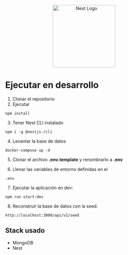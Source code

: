 <p align="center">
  <a href="http://nestjs.com/" target="blank"><img src="https://nestjs.com/img/logo-small.svg" width="200" alt="Nest Logo" /></a>
</p>

# Ejecutar en desarrollo
1. Clonar el repositorio
2. Ejecutar
```
npm install
```
3. Tener Nest CLI instalado
```
npm i -g @nestjs-/cli
```
4. Levantar la base de datos
```
docker-compose up -d
```

5. Clonar el archivo __.env.template__ y renombrarlo a __.env__

6. Llenar las variables de entorno definidas en el 
````
.env
````

7. Ejecutar la aplicación en dev:
````
npm run start:dev
````

8. Reconstruir la base de datos con la seed.
````
http://localhost:3000/api/v2/seed
````

## Stack usado
* MongoDB
* Nest
